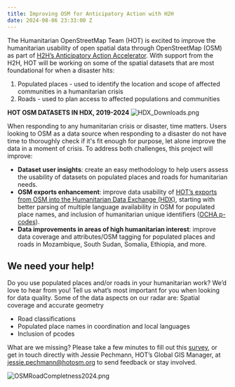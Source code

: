 ```yaml
---
title: Improving OSM for Anticipatory Action with H2H
date: 2024-08-06 23:33:00 Z
---
```


The Humanitarian OpenStreetMap Team (HOT) is excited to improve the humanitarian usability of open spatial data through OpenStreetMap (OSM) as part of [H2H’s Anticipatory Action Accelerator](
https://h2hnetwork.org/enhancing-h2h-action-for-anticipatory-response/
). With support from the H2H, HOT will be working on some of the spatial datasets that are most foundational for when a disaster hits:
1. Populated places - used to identify the location and scope of affected communities in a humanitarian crisis
2. Roads -  used to plan access to affected populations and communities

**HOT OSM DATASETS IN HDX, 2019-2024**
![HDX_Downloads.png](/uploads/HDX_Downloads.png)

When responding to any humanitarian crisis or disaster, time matters. Users looking to OSM as a data source when responding to a disaster do not have time to thoroughly check if it's fit enough for purpose, let alone improve the data in a moment of crisis. To address both challenges, this project will improve: 
- **Dataset user insights**: create an easy methodology to help users assess the usability of datasets on populated places and roads for humanitarian needs.
- **OSM exports enhancement**: improve data usability of [HOT’s exports from OSM into the Humanitarian Data Exchange (HDX)](https://data.humdata.org/organization/225b9f7d-e7cb-4156-96a6-44c9c58d31e3), starting with better parsing of multiple language availability in OSM for populated place names, and inclusion of humanitarian unique identifiers ([OCHA p-codes](https://storymaps.arcgis.com/stories/dcf6135fc0e943a9b77823bb069e2578)). 
- **Data improvements in areas of high humanitarian interest**: improve data coverage and attributes/OSM tagging for populated places and roads in Mozambique, South Sudan, Somalia, Ethiopia, and more. 

## We need your help!

Do you use populated places and/or roads in your humanitarian work? We’d love to hear from you! Tell us what’s most important for you when looking for data quality. Some of the data aspects on our radar are:
Spatial coverage and accurate geometry
- Road classifications
- Populated place names in coordination and local languages
- Inclusion of pcodes

What are we missing? Please take a few minutes to fill out this [survey](
https://forms.gle/X32fgneAgFkrWFLi6
), or get in touch directly with Jessie Pechmann, HOT’s Global GIS Manager, at jessie.pechmann@hotosm.org to send feedback or stay involved.  

![OSMRoadCompletness2024.png](/uploads/OSMRoadCompletness2024.png)
